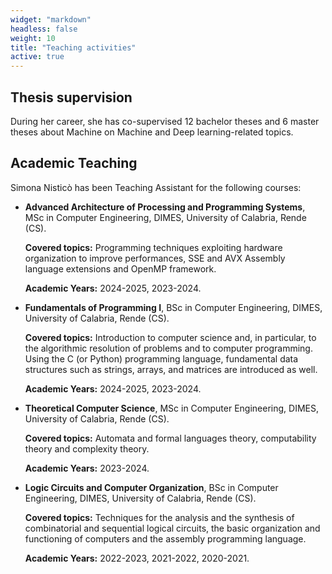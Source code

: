 ```yaml
---
widget: "markdown"
headless: false
weight: 10
title: "Teaching activities"
active: true
---
```


<div class="max-w-prose-pages" style="text-align: left">
<div>
<h2>Thesis supervision</h2>
During her career, she has co-supervised 12 bachelor theses and 6 master theses about Machine on Machine and Deep learning-related topics.
</div>
<div>
<h2>Academic Teaching</h2>
Simona Nisticò has been Teaching Assistant for the following courses:
<ul>
<li>
<p><b>Advanced Architecture of Processing and Programming Systems</b>, MSc in Computer Engineering, DIMES, University of Calabria, Rende (CS).</p>
<p><b>Covered topics:</b> Programming techniques exploiting hardware organization to improve performances, SSE and AVX Assembly language extensions and OpenMP framework.</p>
<p><b>Academic Years:</b> 2024-2025, 2023-2024.</p>
</li>
<li>
<p><b>Fundamentals of Programming I</b>, BSc in Computer Engineering, DIMES, University of Calabria, Rende (CS).</p>
<p><b>Covered topics:</b> Introduction to computer science and, in particular, to the algorithmic resolution of problems and to computer programming. Using the C (or Python) programming language, fundamental data structures such as strings, arrays, and matrices are introduced as well.</p>
<p><b>Academic Years:</b> 2024-2025, 2023-2024.</p>
</li>
<li>
<p><b>Theoretical Computer Science</b>, MSc in Computer Engineering, DIMES, University of Calabria, Rende (CS).</p>
<p><b>Covered topics:</b> Automata and formal languages theory, computability theory and complexity theory.</p>
<p><b>Academic Years:</b> 2023-2024.</p>
</li>
<li>
<p><b>Logic Circuits and Computer Organization</b>, BSc in Computer Engineering, DIMES, University of Calabria, Rende (CS).</p>
<p><b>Covered topics:</b> Techniques for the analysis and the synthesis of combinatorial and sequential logical circuits, the basic organization and functioning of computers and the assembly programming language.</p>
<p><b>Academic Years:</b> 2022-2023, 2021-2022, 2020-2021.</p>
</li>
</ul>
</div>
</div>